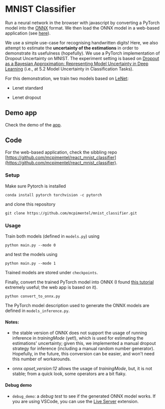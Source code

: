 # MNIST Classifier 

Run a neural network in the browser with javascript by converting a PyTorch model into the [ONNX](https://onnx.ai/) format. We then load the ONNX model in a web-based application (see [here](https://github.com/mcpimentel/react_mnist_classifier)).

We use a simple use-case for recognising handwritten digits! Here, we also attempt to estimate the **uncertainty of the estimations** in order to demonstrate its usefulness (hopefully). We use a PyTorch implementation of Dropout Uncertainty on MNIST. The experiment setting is based on [Dropout as a Bayesian Approximation: Representing Model Uncertainty in Deep Learning](https://arxiv.org/pdf/1506.02142.pdf) (i.e., at 5.2 Model Uncertainty in Classification Tasks).

For this demonstration, we train two models based on [LeNet](https://www.paperswithcode.com/method/lenet):

* Lenet standard 

* Lenet dropout


## Demo app 

Check the demo of the [app](https://mcpimentel.github.io/react_mnist_classifier/).


## Code

For the web-based application, check the sibbling repo [https://github.com/mcpimentel/react_mnist_classifier](https://github.com/mcpimentel/react_mnist_classifier).

### Setup

Make sure Pytorch is installed

```
conda install pytorch torchvision -c pytorch
```

and clone this repository

```
git clone https://github.com/mcpimentel/mnist_classifier.git
```

### Usage

Train both models (defined in `models.py`) using 

```
python main.py --mode 0
```

and test the models using

```
python main.py --mode 1
```

Trained models are stored under `checkpoints`.

Finally, convert the trained PyTorch model into ONNX (I found [this tutorial](https://github.com/elliotwaite/pytorch-to-javascript-with-onnx-js) extremely useful; the web app is based on it).

```
python convert_to_onnx.py
```

The PyTorch model description used to generate the ONNX models are defined in `models_inference.py`. 

#### Notes:

* the stable version of ONNX does not support the usage of running inference in *trainingMode* (yet!), which is used for estimating the estimations' uncertainty; given this, we implemented a manual dropout strategy for inference (including a manual random number generator). Hopefully, in the future, this conversion can be easier, and won't need this number of workarounds.

* onnx *opset_version:12* allows the usage of *trainingMode*, but, it is not stable; from a quick look, some operators are a bit flaky. 


#### Debug demo 

* `debug_demo`: a *debug test* to see if the generated ONNX model works. If you are using VSCode, you can use the [Live Server](https://marketplace.visualstudio.com/items?itemName=ritwickdey.LiveServer) extension.
